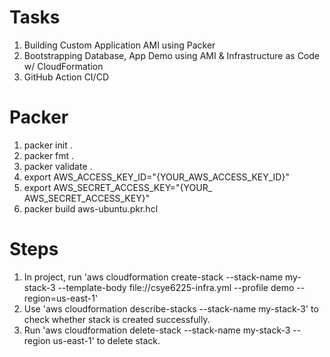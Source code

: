 # Tasks
1. Building Custom Application AMI using Packer
2. Bootstrapping Database, App Demo using AMI & Infrastructure as Code w/ CloudFormation
3. GitHub Action CI/CD

# Packer
1. packer init .
2. packer fmt .
3. packer validate .
4. export AWS_ACCESS_KEY_ID="{YOUR_AWS_ACCESS_KEY_ID}"
5. export AWS_SECRET_ACCESS_KEY="{YOUR_ AWS_SECRET_ACCESS_KEY}"
6. packer build aws-ubuntu.pkr.hcl

# Steps
1.  In project, run 'aws cloudformation create-stack \--stack-name my-stack-3 \--template-body file://csye6225-infra.yml \--profile demo \--region=us-east-1'
2.  Use 'aws cloudformation describe-stacks \--stack-name my-stack-3' to check whether stack is created successfully.
3.  Run 'aws cloudformation delete-stack \--stack-name my-stack-3 \--region us-east-1' to delete stack.

